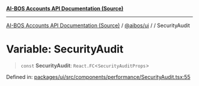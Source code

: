 [**AI-BOS Accounts API Documentation (Source)**](../../../README.md)

***

[AI-BOS Accounts API Documentation (Source)](../../../README.md) / [@aibos/ui](../README.md) / [](../README.md) / SecurityAudit

# Variable: SecurityAudit

> `const` **SecurityAudit**: `React.FC`\<`SecurityAuditProps`\>

Defined in: [packages/ui/src/components/performance/SecurityAudit.tsx:55](https://github.com/pohlai88/accounts/blob/48103fb36d28b2b9bfb33472b6de2f719773cde9/packages/ui/src/components/performance/SecurityAudit.tsx#L55)

